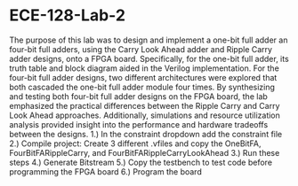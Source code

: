 # ECE-128-Lab-2
The purpose of this lab was to design and implement a one-bit full adder an four-bit full adders, using the Carry Look Ahead adder and Ripple Carry adder designs, onto a FPGA board. Specifically, for the one-bit full adder, its truth table and block diagram aided in the Verilog implementation. For the four-bit full adder designs, two different architectures were explored that both cascaded the one-bit full adder module four times. By synthesizing and testing both four-bit full adder designs on the FPGA board, the lab emphasized the practical differences between the Ripple Carry and Carry Look Ahead approaches. Additionally, simulations and resource utilization analysis provided insight into the performance and hardware tradeoffs between the designs.
1.) In the constraint dropdown add the constraint file 2.) Compile project: Create 3 different .vfiles and copy the OneBitFA, FourBitFARippleCarry, and FourBitFARippleCarryLookAhead 3.) Run these steps 4.) Generate Bitstream 5.) Copy the testbench to test code before programming the FPGA board 6.) Program the board
